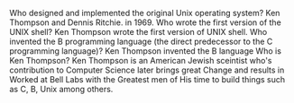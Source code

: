 Who designed and implemented the original Unix operating system?
    Ken Thompson and Dennis Ritchie. in 1969.
Who wrote the first version of the UNIX shell?
    Ken Thompson wrote the first version of UNIX shell.
Who invented the B programming language (the direct predecessor to the C programming language)?
    Ken Thompson invented the B language
Who is Ken Thompson?
    Ken Thompson is an American Jewish sceintist who's contribution to Computer Science later brings great Change and results in
    Worked at Bell Labs with the Greatest men of His time to build things such as C, B, Unix among others.

